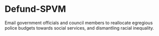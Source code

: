 # Defund-SPVM
Email government officials and council members to reallocate egregious police budgets towards social services, and dismantling racial inequality.
